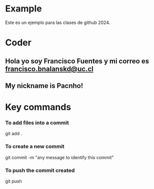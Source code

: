 # Example
Este es un ejemplo para las clases de github 2024.

# Coder

## Hola yo soy Francisco Fuentes y mi correo es francisco.bnalanskd@uc.cl
## My nickname is Pacnho!


# Key commands

### To add files into a commit
git add . 

### To create a new commit
git commit -m "any message to identify this commit"

### To push the commit created
git push
